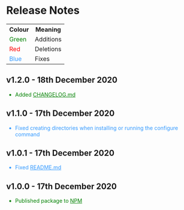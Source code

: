 # Release Notes
<table>
    <tr>
        <th>
            Colour
        </th>
        <th>
            Meaning
        </th>
    </tr>
    <tr>
        <td style="color:green">
            Green
        </td>
        <td>
            Additions
        </td>
    </tr>
    <tr>
        <td style="color:red">
            Red
        </td>
        <td>
            Deletions
        </td>
    </tr>
    <tr>
        <td style="color:#3399ff">
            Blue
        </td>
        <td>
            Fixes
        </td>
    </tr>
</table>

## v1.2.0 - 18th December 2020

<ul>
    <li style="color:green">
        Added <a href="https://github.com/HariboDev/aws-ec2-profiles/blob/master/CHANGELOG.md" style="color:green">CHANGELOG.md</a>
    </li>
</ul>

## v1.1.0 - 17th December 2020

<ul>
    <li style="color:#3399ff">
        Fixed creating directories when installing or running the configure command
    </li>
</ul>

## v1.0.1 - 17th December 2020

<ul>
    <li style="color:#3399ff">
        Fixed <a href="https://github.com/HariboDev/aws-ec2-profiles/blob/master/README.md" style="color:#3399ff">README.md</a>
    </li>
</ul>

## v1.0.0 - 17th December 2020

<ul>
    <li style="color:green">
        Published package to <a href="https://www.npmjs.com/package/@haribodev/aws-ec2-profiles" style="color:green">NPM</a>
    </li>
</ul>